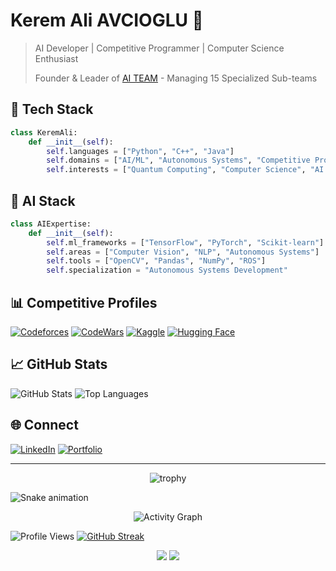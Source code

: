 # Kerem Ali AVCIOGLU 🚀
> AI Developer | Competitive Programmer | Computer Science Enthusiast
> 
> Founder & Leader of [AI TEAM](https://github.com/itumtalaiteam) - Managing 15 Specialized Sub-teams

## 🤖 Tech Stack
```python
class KeremAli:
    def __init__(self):
        self.languages = ["Python", "C++", "Java"]
        self.domains = ["AI/ML", "Autonomous Systems", "Competitive Programming"]
        self.interests = ["Quantum Computing", "Computer Science", "AI Research"]
```

## 🧠 AI Stack
```python
class AIExpertise:
    def __init__(self):
        self.ml_frameworks = ["TensorFlow", "PyTorch", "Scikit-learn"]
        self.areas = ["Computer Vision", "NLP", "Autonomous Systems"]
        self.tools = ["OpenCV", "Pandas", "NumPy", "ROS"]
        self.specialization = "Autonomous Systems Development"
```

## 📊 Competitive Profiles
[![Codeforces](https://img.shields.io/badge/Codeforces-KeremAli-blue)](https://codeforces.com/profile/KeremAli)
[![CodeWars](https://img.shields.io/badge/Codewars-Kerem__Ali-red)](https://www.codewars.com/users/Kerem_Ali)
[![Kaggle](https://img.shields.io/badge/Kaggle-keremaliavciolu-lightblue)](https://www.kaggle.com/keremaliavciolu)
[![Hugging Face](https://img.shields.io/badge/🤗%20Hugging%20Face-keremali-yellow)](https://huggingface.co/keremali)

## 📈 GitHub Stats
![GitHub Stats](https://github-readme-stats.vercel.app/api?username=Kerem-Ali&show_icons=true&theme=radical)
![Top Languages](https://github-readme-stats.vercel.app/api/top-langs/?username=Kerem-Ali&layout=compact&theme=radical)

## 🌐 Connect
[![LinkedIn](https://img.shields.io/badge/LinkedIn-kerem--ali-blue)](https://linkedin.com/in/kerem-ali)
[![Portfolio](https://img.shields.io/badge/Portfolio-Website-green)](https://keremali.pythonanywhere.com)

---
<p align="center">
  <img src="https://github-profile-trophy.vercel.app/?username=Kerem-Ali&theme=radical&row=1&column=6" alt="trophy">
</p>

![Snake animation](https://github.com/Kerem-Ali/Kerem-Ali/blob/output/github-contribution-grid-snake.svg)

<div align="center">
  <img src="https://github-readme-activity-graph.vercel.app/graph?username=Kerem-Ali&theme=react-dark" alt="Activity Graph">
</div>

![Profile Views](https://komarev.com/ghpvc/?username=Kerem-Ali&color=brightgreen&style=for-the-badge)
[![GitHub Streak](https://github-readme-streak-stats.herokuapp.com/?user=Kerem-Ali&theme=radical)](https://git.io/streak-stats)

<p align="center">
<img src="https://img.shields.io/badge/FORGED%20BY-ETERNAL%20WISDOM%20⚔️-blue?style=for-the-badge"/>
<img src="https://img.shields.io/badge/UNLEASHED%20BY-PRIMORDIAL%20FORCES%20⚡-800000?style=for-the-badge"/>
</p>
